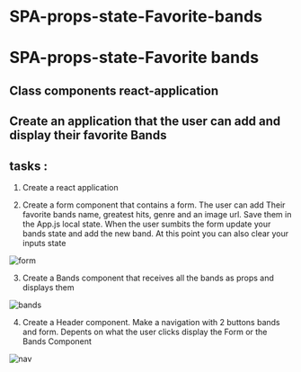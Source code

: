 # SPA-props-state-Favorite-bands



# SPA-props-state-Favorite bands 

## Class components react-application 

## Create an application that the user can add and display their favorite Bands


## tasks : 
1) Create a react application

2) Create a form component that contains a form. The user can add Their favorite bands name, greatest hits, genre and an image url. Save them in the App.js local state. 
 When the user sumbits the form update your bands state and add the new band. At this point you can also clear your inputs state

 <img src='./mockups/form' alt='form'/>


 3) Create a Bands component that receives all the bands as props and displays them

 <img src='./mockups/bands' alt='bands'/>


 4) Create a Header component. Make a navigation with 2 buttons bands and form. Depents on what the user clicks display the Form or the Bands Component

 <img src='./mockups/nav' alt='nav'/>







